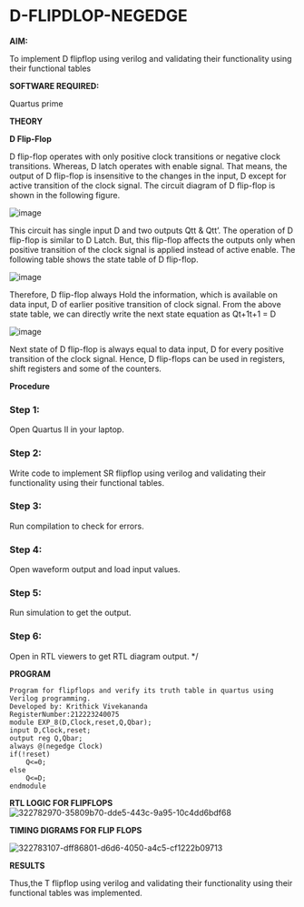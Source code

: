 # D-FLIPDLOP-NEGEDGE

**AIM:**

To implement  D flipflop using verilog and validating their functionality using their functional tables

**SOFTWARE REQUIRED:**

Quartus prime

**THEORY**

**D Flip-Flop**

D flip-flop operates with only positive clock transitions or negative clock transitions. Whereas, D latch operates with enable signal. That means, the output of D flip-flop is insensitive to the changes in the input, D except for active transition of the clock signal. The circuit diagram of D flip-flop is shown in the following figure.

![image](https://github.com/naavaneetha/D-FLIPDLOP-NEGEDGE/assets/154305477/48c81fe8-bc3f-40e7-95e2-519fc155ad51)

This circuit has single input D and two outputs Qtt & Qtt’. The operation of D flip-flop is similar to D Latch. But, this flip-flop affects the outputs only when positive transition of the clock signal is applied instead of active enable. The following table shows the state table of D flip-flop.

![image](https://github.com/naavaneetha/D-FLIPDLOP-NEGEDGE/assets/154305477/e5f3fda7-68ec-4a3a-a0a4-cf6f9cc4ab55)

Therefore, D flip-flop always Hold the information, which is available on data input, D of earlier positive transition of clock signal. From the above state table, we can directly write the next state equation as Qt+1t+1 = D

![image](https://github.com/naavaneetha/D-FLIPDLOP-NEGEDGE/assets/154305477/8592c0d8-2917-4142-91b9-d6c30dd891d2)

Next state of D flip-flop is always equal to data input, D for every positive transition of the clock signal. Hence, D flip-flops can be used in registers, shift registers and some of the counters.

**Procedure**
### Step 1: 
Open Quartus II in your laptop.

### Step 2: 
Write code to implement SR flipflop using verilog and validating their functionality using their functional tables.

### Step 3: 
Run compilation to check for errors.

### Step 4: 
Open waveform output and load input values.

### Step 5: 
Run simulation to get the output.

### Step 6: 
Open in RTL viewers to get RTL diagram output. */

**PROGRAM**

``` 
Program for flipflops and verify its truth table in quartus using Verilog programming.
Developed by: Krithick Vivekananda
RegisterNumber:212223240075
module EXP_8(D,Clock,reset,Q,Qbar);
input D,Clock,reset;
output reg Q,Qbar;
always @(negedge Clock)
if(!reset)
	Q<=0;
else
	Q<=D;
endmodule

```

**RTL LOGIC FOR FLIPFLOPS**
![322782970-35809b70-dde5-443c-9a95-10c4dd6bdf68](https://github.com/krithickvivek/D-FLIPDLOP-NEGEDGE/assets/139331296/3eed490d-a932-4990-89f6-a66f36eabac6)



**TIMING DIGRAMS FOR FLIP FLOPS**

![322783107-dff86801-d6d6-4050-a4c5-cf1222b09713](https://github.com/krithickvivek/D-FLIPDLOP-NEGEDGE/assets/139331296/ed90708b-2e15-4791-b3a2-f86a2f29bd8b)


**RESULTS**

Thus,the T flipflop using verilog and validating their functionality using their functional tables was implemented.
